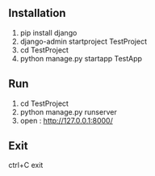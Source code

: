 
## Installation
1. pip install django
2. django-admin startproject TestProject
3. cd TestProject
4. python manage.py startapp TestApp



## Run
1. cd TestProject 
2. python manage.py runserver
3. open : http://127.0.0.1:8000/


## Exit
ctrl+C exit
